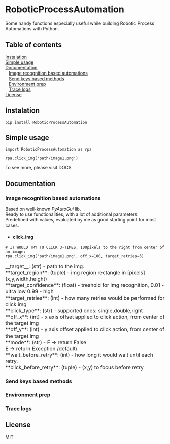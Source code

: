# RoboticProcessAutomation
Some handy functions especially useful while building Robotic Process Automations with Python.

## Table of contents

[Instalation](#instalation) <br />
[Simple usage](#simple-usage) <br />
[Documentation](#documentation) <br />
&ensp; [Image recognition based automations](#image-recognition-based-automations) <br />
&ensp; [Send keys based methods](#send-keys-based-methods) <br />
&ensp; [Environment prep](#environment-prep) <br />
&ensp; [Trace logs](#trace-logs) <br />
[License](#license)

## Instalation
```
pip install RoboticProcessAutomation
```

## Simple usage
```
import RoboticProcessAutomation as rpa

rpa.click_img('path/image1.png')
```
To see more, please visit DOCS

## Documentation

### Image recognition based automations
Based on well-known *PyAutoGui* lib. <br />
Ready to use functionalities, with a lot of additional parameters. <br />
Predefined with values, evaluated by me as good starting point for most cases.

* #### click_img
```
# IT WOULD TRY TO CLICK 3-TIMES, 100pixels to the right from center of an image:
rpa.click_img('path/image1.png', off_x=100, target_retries=3)
```
 <font size="3">
__target__: (str) - path to the img. <br />
**target_region**: (tuple) - img region rectangle in [pixels] (x,y,width,height) <br />
**target_confidence**: (float) - treshold for img recognition, 0.01 - ultra low 0.99 - high <br />
**target_retries**: (int) - how many retries would be performed for click img <br />
**click_type**: (str) - supported ones: single,double,right <br />
**off_x**: (int) - x axis offset applied to click action, from center of the target img  <br />
**off_y**: (int) - y axis offset applied to click action, from center of the target img  <br />
**mode**: (str) - F -> return False  <br />
              E -> return Exception /default/ <br />
**wait_before_retry**: (int) - how long it would wait until each retry. <br />
**click_before_retry**: (tuple) - (x,y) to focus before retry <br />
</font>

  

### Send keys based methods

### Environment prep

### Trace logs

## License
MIT
